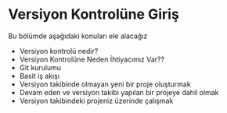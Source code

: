 # Versiyon Kontrolüne Giriş

Bu bölümde aşağıdaki konuları ele alacağız
* Versiyon kontrolü nedir?
* Versiyon Kontrolüne Neden İhtiyacımız Var??
* Git kurulumu
* Basit iş akışı
* Versiyon takibinde olmayan yeni bir proje oluşturmak
* Devam eden ve versiyon takibi yapılan bir projeye dahil olmak
* Versiyon takibindeki projeniz üzerinde çalışmak
